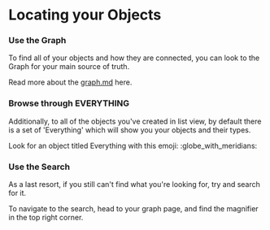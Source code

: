 # Locating your Objects

### Use the Graph

To find all of your objects and how they are connected, you can look to the Graph for your main source of truth.

Read more about the [graph.md](../../basics/graph.md "mention") here.

### Browse through EVERYTHING

Additionally, to all of the objects you've created in list view, by default there is a set of 'Everything' which will show you your objects and their types.

Look for an object titled Everything with this emoji: :globe\_with\_meridians:

### Use the Search

As a last resort, if you still can't find what you're looking for, try and search for it.

To navigate to the search, head to your graph page, and find the magnifier in the top right corner.
